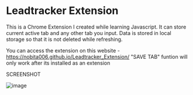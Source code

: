 # Leadtracker Extension

This is a Chrome Extension I created while learning Javascript.
It can store current active tab and any other tab you input. Data is stored in local storage so that it is not deleted while refreshing.

You can access the extension on this website - https://nobita006.github.io/Leadtracker_Extension/
"SAVE TAB" funtion will only work after its installed as an extension

SCREENSHOT

![image](https://user-images.githubusercontent.com/110232335/226118976-07a46d6e-8d04-431c-934b-7540ffe952d8.png)
